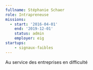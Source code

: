 ```yaml
---
fullname: Stéphanie Schaer
role: Intrapreneuse
missions:
  - start: '2016-04-01'
    end: '2019-12-01'
    status: admin
    employer: eig
startups:
    - signaux-faibles
---
```


Au service des entreprises en difficulté
